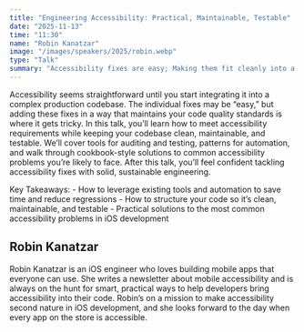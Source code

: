 ```yaml
---
title: "Engineering Accessibility: Practical, Maintainable, Testable"
date: "2025-11-13"
time: "11:30"
name: "Robin Kanatzar"
image: "/images/speakers/2025/robin.webp"
type: "Talk"
summary: "Accessibility fixes are easy; Making them fit cleanly into a real codebase is the hard part. This talk shows you how to meet accessibility requirements with tools, automation, and solid engineering practices that keep your code clean and maintainable."
---
```


Accessibility seems straightforward until you start integrating it into a complex production codebase. The individual fixes may be “easy,” but adding these fixes in a way that maintains your code quality standards is where it gets tricky. In this talk, you’ll learn how to meet accessibility requirements while keeping your codebase clean, maintainable, and testable. We’ll cover tools for auditing and testing, patterns for automation, and walk through cookbook-style solutions to common accessibility problems you’re likely to face. After this talk, you’ll feel confident tackling accessibility fixes with solid, sustainable engineering.

Key Takeaways: - How to leverage existing tools and automation to save time and reduce regressions - How to structure your code so it’s clean, maintainable, and testable - Practical solutions to the most common accessibility problems in iOS development

## Robin Kanatzar

Robin Kanatzar is an iOS engineer who loves building mobile apps that everyone can use. She writes a newsletter about mobile accessibility and is always on the hunt for smart, practical ways to help developers bring accessibility into their code. Robin’s on a mission to make accessibility second nature in iOS development, and she looks forward to the day when every app on the store is accessible.